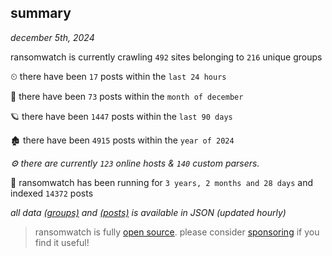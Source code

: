 
## summary
_december 5th, 2024_

ransomwatch is currently crawling `492` sites belonging to `216` unique groups

⏲ there have been `17` posts within the `last 24 hours`

🦈 there have been `73` posts within the `month of december`

🪐 there have been `1447` posts within the `last 90 days`

🏚 there have been `4915` posts within the `year of 2024`

_⚙️ there are currently `123` online hosts & `140` custom parsers._

🦕 ransomwatch has been running for `3 years, 2 months and 28 days` and indexed `14372` posts

_all data  [(groups)](http://ransomwhat.telemetry.ltd/groups) and [(posts)](http://ransomwhat.telemetry.ltd/posts) is available in JSON (updated hourly)_

> ransomwatch is fully [open source](https://github.com/joshhighet/ransomwatch#ransomwatch--). please consider [sponsoring](https://github.com/sponsors/joshhighet) if you find it useful!
